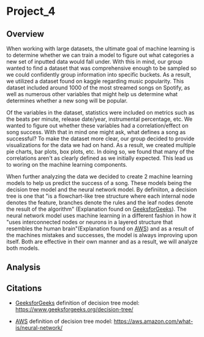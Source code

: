 # Project_4


## Overview

When working with large datasets, the ultimate goal of machine learning is to determine whether we can train a model to figure out what categories a new set of inputted data would fall under. With this in mind, our group wanted to find a dataset that was comprehensive enough to be sampled so we could confidently group information into specific buckets. As a result, we utilized a dataset found on kaggle regarding music popularity. This dataset included around 1000 of the most streamed songs on Spotify, as well as numerous other variables that might help us determine what determines whether a new song will be popular.

Of the variables in the dataset, statistics were included on metrics such as the beats per minute, release date/year, instrumental percentage, etc. We wanted to figure out whether these variables had a correlation/effect on song success. With that in mind one might ask, what defines a song as successful? To make the dataset more clear, our group decided to provide visualizations for the data we had on hand. As a result, we created multiple pie charts, bar plots, box plots, etc. In doing so, we found that many of the correlations aren't as clearly defined as we initially expected. This lead us to woring on the machine learning components.

When further analyzing the data we decided to create 2 machine learning models to help us predict the success of a song. These models being the decision tree model and the neural network model. By definiiton, a decision tree is one that "is a flowchart-like tree structure where each internal node denotes the feature, branches denote the rules and the leaf nodes denote the result of the algorithm" (Explanation found on [GeeksforGeeks](https://www.geeksforgeeks.org/decision-tree/)). The neural network model uses machine learning in a different fashion in how it "uses interconnected nodes or neurons in a layered structure that resembles the human brain"(Explanation found on [AWS](https://aws.amazon.com/what-is/neural-network/)) and as a result of the machines mistakes and successes, the model is always improving upon itself. Both are effective in their own manner and as a result, we will analyze both models.


## Analysis

## Citations

- [GeeksforGeeks](https://www.geeksforgeeks.org/decision-tree/) definition of decision tree model:
https://www.geeksforgeeks.org/decision-tree/

- [AWS](https://aws.amazon.com/what-is/neural-network/) definition of decision tree model:
https://aws.amazon.com/what-is/neural-network/